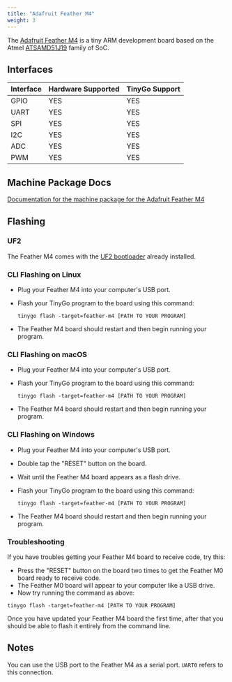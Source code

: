 ```yaml
---
title: "Adafruit Feather M4"
weight: 3
---
```


The [Adafruit Feather M4](https://www.adafruit.com/product/3857) is a tiny ARM development board based on the Atmel [ATSAMD51J19](https://www.microchip.com/wwwproducts/en/ATSAMD51J19A) family of SoC.

## Interfaces

| Interface | Hardware Supported | TinyGo Support |
| --------- | ------------- | ----- |
| GPIO      | YES | YES |
| UART      | YES | YES |
| SPI      | YES | YES |
| I2C      | YES | YES |
| ADC      | YES | YES |
| PWM      | YES | YES |

## Machine Package Docs

[Documentation for the machine package for the Adafruit Feather M4](../machine/feather-m4)

## Flashing

### UF2

The Feather M4 comes with the [UF2 bootloader](https://github.com/Microsoft/uf2) already installed.

### CLI Flashing on Linux

- Plug your Feather M4 into your computer's USB port.
- Flash your TinyGo program to the board using this command:

    ```shell
    tinygo flash -target=feather-m4 [PATH TO YOUR PROGRAM]
    ```

- The Feather M4 board should restart and then begin running your program.

### CLI Flashing on macOS

- Plug your Feather M4 into your computer's USB port.
- Flash your TinyGo program to the board using this command:

    ```shell
    tinygo flash -target=feather-m4 [PATH TO YOUR PROGRAM]
    ```

- The Feather M4 board should restart and then begin running your program.

### CLI Flashing on Windows

- Plug your Feather M4 into your computer's USB port.
- Double tap the "RESET" button on the board.
- Wait until the Feather M4 board appears as a flash drive.
- Flash your TinyGo program to the board using this command:

    ```shell
    tinygo flash -target=feather-m4 [PATH TO YOUR PROGRAM]
    ```

- The Feather M4 board should restart and then begin running your program.

### Troubleshooting

If you have troubles getting your Feather M4 board to receive code, try this:

- Press the "RESET" button on the board two times to get the Feather M0 board ready to receive code.
- The Feather M0 board will appear to your computer like a USB drive.
- Now try running the command as above:


```shell
tinygo flash -target=feather-m4 [PATH TO YOUR PROGRAM]
```

Once you have updated your Feather M4 board the first time, after that you should be able to flash it entirely from the command line.

## Notes

You can use the USB port to the Feather M4 as a serial port. `UART0` refers to this connection.
